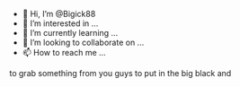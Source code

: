 - 👋 Hi, I’m @Bigick88
- 👀 I’m interested in ...
- 🌱 I’m currently learning ...
- 💞️ I’m looking to collaborate on ...
- 📫 How to reach me ...

<!---
Bigick88/Bigick88 is a ✨ special ✨ repository because its `README.md` (this file) appears on your GitHub profile.
You can click the Preview link to take a look at your changes.
--->to grab something from you guys to put in the big black and 

